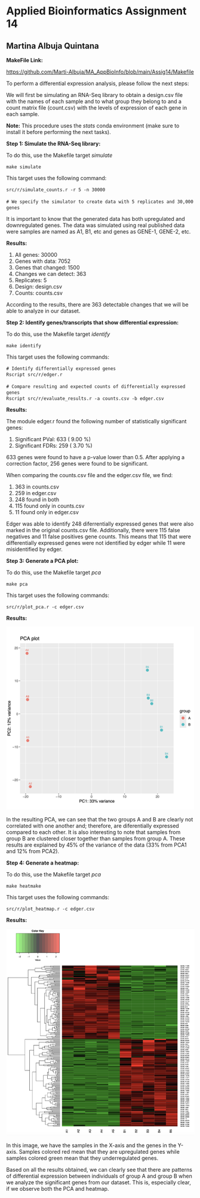 # Applied Bioinformatics Assignment 14
## Martina Albuja Quintana

**MakeFile Link:** 

https://github.com/Marti-Albuja/MA_AppBioInfo/blob/main/Assig14/Makefile

To perform a differential expression analysis, please follow the next steps:

We will first be simulating an RNA-Seq library to obtain a design.csv file with the names of each sample and to what group they belong to and a count matrix file (count.csv) with the levels of expression of each gene in each sample. 

**Note:** This procedure uses the *stats* conda environment (make sure to install it before performing the next tasks).

**Step 1: Simulate the RNA-Seq library:**

To do this, use the Makefile target *simulate* 

    make simulate

This target uses the following command:

    src/r/simulate_counts.r -r 5 -n 30000

    # We specify the simulator to create data with 5 replicates and 30,000 genes

It is important to know that the generated data has both upregulated and downregulated genes. The data was simulated using real published data were samples are named as A1, B1, etc and genes as GENE-1, GENE-2, etc.

**Results:**

1. All genes: 30000
2. Genes with data: 7052 
3. Genes that changed: 1500 
4. Changes we can detect: 363 
5. Replicates: 5 
6. Design: design.csv 
7. Counts: counts.csv 

According to the results, there are 363 detectable changes that we will be able to analyze in our dataset.

**Step 2: Identify genes/transcripts that show differential expression:**

To do this, use the Makefile target *identify* 

    make identify

This target uses the following commands:
	
    # Identify differentially expressed genes
    Rscript src/r/edger.r

	# Compare resulting and expected counts of differentially expressed genes 
	Rscript src/r/evaluate_results.r -a counts.csv -b edger.csv

**Results:**

The module edger.r found the following number of statistically significant genes:

1. Significant PVal:  633 ( 9.00 %)
2. Significant FDRs:  259 ( 3.70 %)

633 genes were found to have a p-value lower than 0.5. After applying a correction factor, 256 genes were found to be significant.  

When comparing the counts.csv file and the edger.csv file, we find:

1. 363 in counts.csv 
2. 259 in edger.csv 
3. 248 found in both
4. 115 found only in counts.csv 
5. 11 found only in edger.csv 

Edger was able to identify 248 diferrentially expressed genes that were also marked in the original counts.csv file. Additionally, there were 115 false negatives and 11 false positives gene counts. This means that 115 that were differentially expressed genes were not identified by edger while 11 were misidentified by edger. 

**Step 3: Generate a PCA plot:**

To do this, use the Makefile target *pca* 

    make pca

This target uses the following commands:

    src/r/plot_pca.r -c edger.csv

**Results:**

![alt text](https://github.com/Marti-Albuja/MA_AppBioInfo/blob/main/Assig14/Images/Image1.png)

In the resulting PCA, we can see that the two groups A and B are clearly not correlated with one another and; therefore, are diferentially expressed compared to each other. It is also interesting to note that samples from group B are clustered closer together than samples from group A. These results are explained by 45% of the variance of the data (33% from PCA1 and 12% from PCA2).

**Step 4: Generate a heatmap:**

To do this, use the Makefile target *pca* 

    make heatmake

This target uses the following commands:

    src/r/plot_heatmap.r -c edger.csv

**Results:**

![alt text](https://github.com/Marti-Albuja/MA_AppBioInfo/blob/main/Assig14/Images/Image2.png)

In this image, we have the samples in the X-axis and the genes in the Y-axis. Samples colored red mean that they are upregulated genes while samples colored green mean that they underregulated genes.

Based on all the results obtained, we can clearly see that there are patterns of differential expression between individuals of group A and group B when we analyze the significant genes from our dataset. This is, especially clear, if we observe both the PCA and heatmap.





